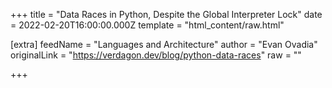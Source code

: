 
+++
title = "Data Races in Python, Despite the Global Interpreter Lock"
date = 2022-02-20T16:00:00.000Z
template = "html_content/raw.html"

[extra]
feedName = "Languages and Architecture"
author = "Evan Ovadia"
originalLink = "https://verdagon.dev/blog/python-data-races"
raw = ""

+++

